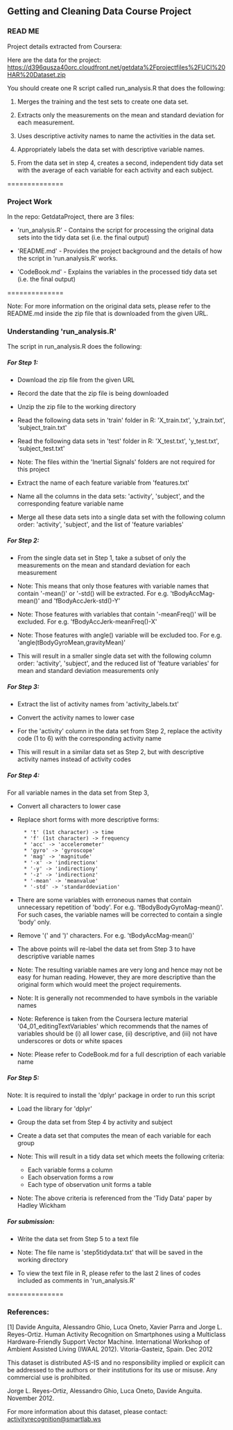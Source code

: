 ## Getting and Cleaning Data Course Project

### READ ME


Project details extracted from Coursera:

Here are the data for the project: 
https://d396qusza40orc.cloudfront.net/getdata%2Fprojectfiles%2FUCI%20HAR%20Dataset.zip

You should create one R script called run_analysis.R that does the following:

1. Merges the training and the test sets to create one data set.

2. Extracts only the measurements on the mean and standard deviation for each measurement. 

3. Uses descriptive activity names to name the activities in the data set.

4. Appropriately labels the data set with descriptive variable names. 

5. From the data set in step 4, creates a second, independent tidy data set with the average of each variable for each activity and each subject.



==============


### Project Work

In the repo: GetdataProject, there are 3 files:

* 'run_analysis.R' - Contains the script for processing the original data sets into the tidy data set (i.e. the final output)

* 'README.md' - Provides the project background and the details of how the script in 'run.analysis.R' works.

* 'CodeBook.md' - Explains the variables in the processed tidy data set (i.e. the final output)



==============


Note: For more information on the original data sets, please refer to the README.md inside the zip file that is downloaded from the given URL.



### Understanding 'run_analysis.R'



The script in run_analysis.R does the following:



##### For Step 1:

- Download the zip file from the given URL

- Record the date that the zip file is being downloaded

- Unzip the zip file to the working directory

- Read the following data sets in 'train' folder in R: 'X_train.txt', 'y_train.txt', 'subject_train.txt'

- Read the following data sets in 'test' folder in R: 'X_test.txt', 'y_test.txt', 'subject_test.txt'

- Note: The files within the 'Inertial Signals' folders are not required for this project

- Extract the name of each feature variable from 'features.txt'

- Name all the columns in the data sets: 'activity', 'subject', and the corresponding feature variable name

- Merge all these data sets into a single data set with the following column order: 'activity', 'subject', and the list of 'feature variables'



##### For Step 2:

- From the single data set in Step 1, take a subset of only the measurements on the mean and standard deviation for each measurement

- Note: This means that only those features with variable names that contain '-mean()' or '-std() will be extracted.  For e.g. 'tBodyAccMag-mean()' and 'fBodyAccJerk-std()-Y'

- Note: Those features with variables that contain '-meanFreq()' will be excluded.  For e.g. 'fBodyAccJerk-meanFreq()-X'

- Note: Those features with angle() variable will be excluded too.  For e.g. 'angle(tBodyGyroMean,gravityMean)'

- This will result in a smaller single data set with the following column order: 'activity', 'subject', and the reduced list of 'feature variables' for mean and standard deviation measurements only



##### For Step 3:

- Extract the list of activity names from 'activity_labels.txt'

- Convert the activity names to lower case

- For the 'activity' column in the data set from Step 2, replace the activity code (1 to 6) with the corresponding activity name

- This will result in a similar data set as Step 2, but with descriptive activity names instead of activity codes



##### For Step 4:

For all variable names in the data set from Step 3,

- Convert all characters to lower case

- Replace short forms with more descriptive forms: 

		* 't' (1st character) -> time
		* 'f' (1st character) -> frequency
		* 'acc' -> 'accelerometer'
		* 'gyro' -> 'gyroscope'
		* 'mag' -> 'magnitude' 
		* '-x' -> 'indirectionx'
		* '-y' -> 'indirectiony'
		* '-z' -> 'indirectionz'
		* '-mean' -> 'meanvalue'
		* '-std' -> 'standarddeviation'

- There are some variables with erroneous names that contain unnecessary repetition of 'body'.  For e.g. 'fBodyBodyGyroMag-mean()'.  For such cases, the variable names will be corrected to contain a single 'body' only.

- Remove '(' and ')' characters.  For e.g. 'tBodyAccMag-mean()'

- The above points will re-label the data set from Step 3 to have descriptive variable names

- Note: The resulting variable names are very long and hence may not be easy for human reading.  However, they are more descriptive than the original form which would meet the project requirements.

- Note: It is generally not recommended to have symbols in the variable names

- Note: Reference is taken from the Coursera lecture material '04_01_editingTextVariables' which recommends that the names of variables should be (i) all lower case, (ii) descriptive, and (iii) not have underscores or dots or white spaces

- Note: Please refer to CodeBook.md for a full description of each variable name



##### For Step 5:

Note: It is required to install the 'dplyr' package  in order to run this script

- Load the library for 'dplyr'

- Group the data set from Step 4 by activity and subject

- Create a data set that computes the mean of each variable for each group

- Note: This will result in a tidy data set which meets the following criteria:

	* Each variable forms a column
	* Each observation forms a row
	* Each type of observation unit forms a table

- Note: The above criteria is referenced from the 'Tidy Data' paper by Hadley Wickham



##### For submission:

- Write the data set from Step 5 to a text file 

- Note: The file name is 'step5tidydata.txt' that will be saved in the working directory

- To view the text file in R, please refer to the last 2 lines of codes included as comments in 'run_analysis.R'




==============

### References:  

[1] Davide Anguita, Alessandro Ghio, Luca Oneto, Xavier Parra and Jorge L. Reyes-Ortiz. Human Activity Recognition on Smartphones using a Multiclass Hardware-Friendly Support Vector Machine. International Workshop of Ambient Assisted Living (IWAAL 2012). Vitoria-Gasteiz, Spain. Dec 2012

This dataset is distributed AS-IS and no responsibility implied or explicit can be addressed to the authors or their institutions for its use or misuse. Any commercial use is prohibited.

Jorge L. Reyes-Ortiz, Alessandro Ghio, Luca Oneto, Davide Anguita. November 2012.

For more information about this dataset, please contact: activityrecognition@smartlab.ws
